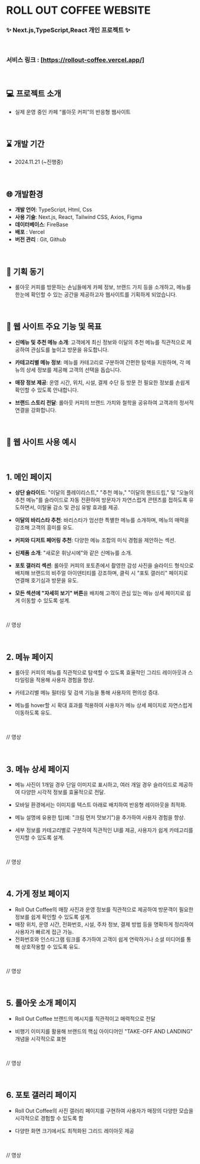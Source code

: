 # **ROLL OUT COFFEE WEBSITE**
### :sparkles: Next.js,TypeScript,React 개인 프로젝트 :sparkles:

<br>

### 서비스 링크 : [https://rollout-coffee.vercel.app/]

<br>

## 💻 프로젝트 소개

- 실제 운영 중인 카페 “롤아웃 커피”의 반응형 웹사이트 

<br>

## ⌛ 개발 기간

- 2024.11.21 (~진행중)


<br>

## :globe_with_meridians: 개발환경

- **개발 언어**: TypeScript, Html, Css
- **사용 기술**: Next.js, React, Tailwind CSS, Axios, Figma
- **데이터베이스**: FireBase
- **배포** : Vercel
- **버전 관리** : Git, Github

<br>

## 📌 기획 동기 
- 롤아웃 커피를 방문하는 손님들에게 카페 정보, 브랜드 가치 등을 소개하고, 메뉴를 한눈에 확인할 수 있는 공간을 제공하고자 웹사이트를 기획하게 되었습니다.

<br>

## 📌 웹 사이트 주요 기능 및 목표

- **신메뉴 및 추천 메뉴 소개**: 고객에게 최신 정보와 이달의 추천 메뉴를 직관적으로 제공하여 관심도를 높이고 방문을 유도합니다.

- **카테고리별 메뉴 정보**: 메뉴를 카테고리로 구분하여 간편한 탐색을 지원하며, 각 메뉴의 상세 정보를 제공해 고객의 선택을 돕습니다.

- **매장 정보 제공**: 운영 시간, 위치, 시설, 결제 수단 등 방문 전 필요한 정보를 손쉽게 확인할 수 있도록 안내합니다.

- **브랜드 스토리 전달**: 롤아웃 커피의 브랜드 가치와 철학을 공유하여 고객과의 정서적 연결을 강화합니다.

<br>
 
## 📌 웹 사이트 사용 예시

<br>

## 1. 메인 페이지

- **상단 슬라이드**: "이달의 플레이리스트," "추천 메뉴," "이달의 핸드드립," 및 "오늘의 추천 메뉴"를 슬라이드로 자동 전환하여 방문자가 자연스럽게 콘텐츠를 접하도록 유도하면서, 이탈율 감소 및 관심 유발 효과를 제공.

- **이달의 바리스타 추천**: 바리스타가 엄선한 특별한 메뉴를 소개하며, 메뉴의 매력을 강조해 고객의 흥미를 유도.

- **커피와 디저트 페어링 추천**: 다양한 메뉴 조합의 미식 경험을 제안하는 섹션.

- **신제품 소개**: "새로운 휘낭시에"와 같은 신메뉴를 소개.

- **포토 갤러리 섹션**: 롤아웃 커피의 포토존에서 촬영한 감성 사진을 슬라이드 형식으로 배치해 브랜드의 비주얼 아이덴티티를 강조하며, 클릭 시 "포토 갤러리" 페이지로 연결해 호기심과 방문을 유도.

- **모든 섹션에 "자세히 보기" 버튼**을 배치해 고객이 관심 있는 메뉴 상세 페이지로 쉽게 이동할 수 있도록 설계.
  
<br>

// 영상

<br>

## 2. 메뉴 페이지 

- 롤아웃 커피의 메뉴를 직관적으로 탐색할 수 있도록 효율적인 그리드 레이아웃과 스타일링을 적용해 사용자 경험을 향상.

- 카테고리별 메뉴 필터링 및 검색 기능을 통해 사용자의 편의성 증대.

- 메뉴를 hover할 시 확대 효과를 적용하여 사용자가 메뉴 상세 페이지로 자연스럽게 이동하도록 유도.

<br>
 
// 영상

<br>

## 3. 메뉴 상세 페이지 

- 메뉴 사진이 1개일 경우 단일 이미지로 표시하고, 여러 개일 경우 슬라이드로 제공하여 다양한 시각적 정보를 효율적으로 전달.

- 모바일 환경에서는 이미지를 텍스트 아래로 배치하여 반응형 레이아웃을 최적화.

- 메뉴 설명에 유용한 팁(예: "크림 먼저 맛보기")을 추가하여 사용자 경험을 향상.

- 세부 정보를 카테고리별로 구분하여 직관적인 UI를 제공, 사용자가 쉽게 카테고리를 인지할 수 있도록 설계.

<br>
 
// 영상

<br>

## 4. 가게 정보 페이지

- Roll Out Coffee의 매장 사진과 운영 정보를 직관적으로 제공하여 방문객이 필요한 정보를 쉽게 확인할 수 있도록 설계.
- 매장 위치, 운영 시간, 전화번호, 시설, 주차 정보, 결제 방법 등을 명확하게 정리하여 사용자가 빠르게 접근 가능.
- 전화번호와 인스타그램 링크를 추가하여 고객이 쉽게 연락하거나 소셜 미디어를 통해 상호작용할 수 있도록 유도.

<br>
 
// 영상

<br>

## 5. 롤아웃 소개 페이지

- Roll Out Coffee 브랜드의 메시지를 직관적이고 매력적으로 전달

- 비행기 이미지를 활용해 브랜드의 핵심 아이디어인 "TAKE-OFF AND LANDING" 개념을 시각적으로 표현

<br>
 
// 영상

<br>

## 6. 포토 갤러리 페이지

- Roll Out Coffee의 사진 갤러리 페이지를 구현하여 사용자가 매장의 다양한 모습을 시각적으로 경험할 수 있도록 함

- 다양한 화면 크기에서도 최적화된 그리드 레이아웃 제공

<br>
 
// 영상

<br>

